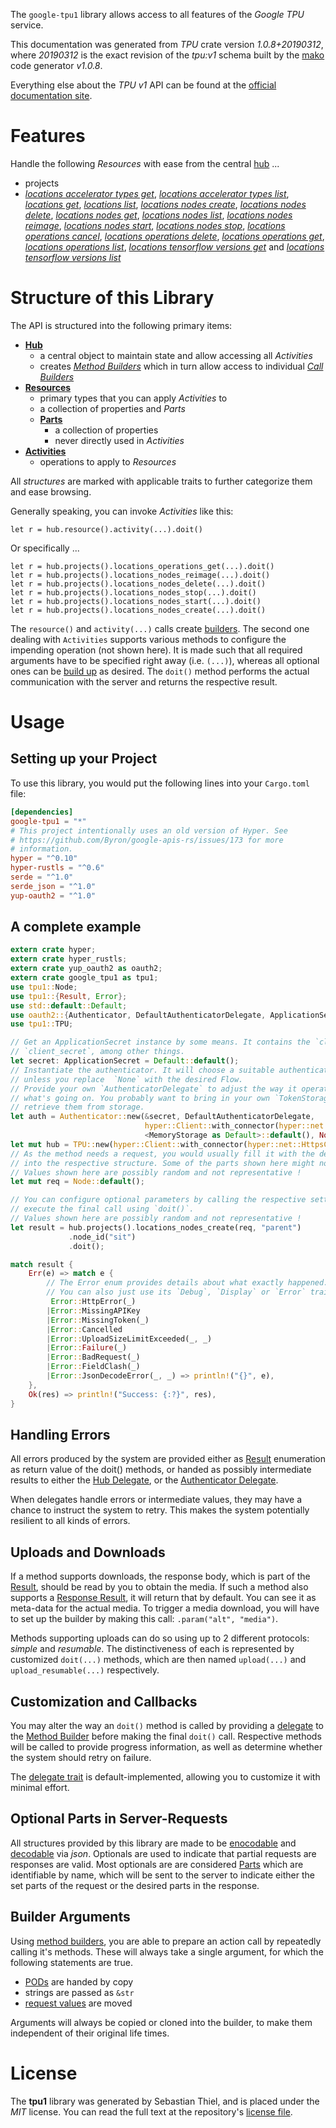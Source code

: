 <!---
DO NOT EDIT !
This file was generated automatically from 'src/mako/api/README.md.mako'
DO NOT EDIT !
-->
The `google-tpu1` library allows access to all features of the *Google TPU* service.

This documentation was generated from *TPU* crate version *1.0.8+20190312*, where *20190312* is the exact revision of the *tpu:v1* schema built by the [mako](http://www.makotemplates.org/) code generator *v1.0.8*.

Everything else about the *TPU* *v1* API can be found at the
[official documentation site](https://cloud.google.com/tpu/).
# Features

Handle the following *Resources* with ease from the central [hub](https://docs.rs/google-tpu1/1.0.8+20190312/google_tpu1/struct.TPU.html) ... 

* projects
 * [*locations accelerator types get*](https://docs.rs/google-tpu1/1.0.8+20190312/google_tpu1/struct.ProjectLocationAcceleratorTypeGetCall.html), [*locations accelerator types list*](https://docs.rs/google-tpu1/1.0.8+20190312/google_tpu1/struct.ProjectLocationAcceleratorTypeListCall.html), [*locations get*](https://docs.rs/google-tpu1/1.0.8+20190312/google_tpu1/struct.ProjectLocationGetCall.html), [*locations list*](https://docs.rs/google-tpu1/1.0.8+20190312/google_tpu1/struct.ProjectLocationListCall.html), [*locations nodes create*](https://docs.rs/google-tpu1/1.0.8+20190312/google_tpu1/struct.ProjectLocationNodeCreateCall.html), [*locations nodes delete*](https://docs.rs/google-tpu1/1.0.8+20190312/google_tpu1/struct.ProjectLocationNodeDeleteCall.html), [*locations nodes get*](https://docs.rs/google-tpu1/1.0.8+20190312/google_tpu1/struct.ProjectLocationNodeGetCall.html), [*locations nodes list*](https://docs.rs/google-tpu1/1.0.8+20190312/google_tpu1/struct.ProjectLocationNodeListCall.html), [*locations nodes reimage*](https://docs.rs/google-tpu1/1.0.8+20190312/google_tpu1/struct.ProjectLocationNodeReimageCall.html), [*locations nodes start*](https://docs.rs/google-tpu1/1.0.8+20190312/google_tpu1/struct.ProjectLocationNodeStartCall.html), [*locations nodes stop*](https://docs.rs/google-tpu1/1.0.8+20190312/google_tpu1/struct.ProjectLocationNodeStopCall.html), [*locations operations cancel*](https://docs.rs/google-tpu1/1.0.8+20190312/google_tpu1/struct.ProjectLocationOperationCancelCall.html), [*locations operations delete*](https://docs.rs/google-tpu1/1.0.8+20190312/google_tpu1/struct.ProjectLocationOperationDeleteCall.html), [*locations operations get*](https://docs.rs/google-tpu1/1.0.8+20190312/google_tpu1/struct.ProjectLocationOperationGetCall.html), [*locations operations list*](https://docs.rs/google-tpu1/1.0.8+20190312/google_tpu1/struct.ProjectLocationOperationListCall.html), [*locations tensorflow versions get*](https://docs.rs/google-tpu1/1.0.8+20190312/google_tpu1/struct.ProjectLocationTensorflowVersionGetCall.html) and [*locations tensorflow versions list*](https://docs.rs/google-tpu1/1.0.8+20190312/google_tpu1/struct.ProjectLocationTensorflowVersionListCall.html)




# Structure of this Library

The API is structured into the following primary items:

* **[Hub](https://docs.rs/google-tpu1/1.0.8+20190312/google_tpu1/struct.TPU.html)**
    * a central object to maintain state and allow accessing all *Activities*
    * creates [*Method Builders*](https://docs.rs/google-tpu1/1.0.8+20190312/google_tpu1/trait.MethodsBuilder.html) which in turn
      allow access to individual [*Call Builders*](https://docs.rs/google-tpu1/1.0.8+20190312/google_tpu1/trait.CallBuilder.html)
* **[Resources](https://docs.rs/google-tpu1/1.0.8+20190312/google_tpu1/trait.Resource.html)**
    * primary types that you can apply *Activities* to
    * a collection of properties and *Parts*
    * **[Parts](https://docs.rs/google-tpu1/1.0.8+20190312/google_tpu1/trait.Part.html)**
        * a collection of properties
        * never directly used in *Activities*
* **[Activities](https://docs.rs/google-tpu1/1.0.8+20190312/google_tpu1/trait.CallBuilder.html)**
    * operations to apply to *Resources*

All *structures* are marked with applicable traits to further categorize them and ease browsing.

Generally speaking, you can invoke *Activities* like this:

```Rust,ignore
let r = hub.resource().activity(...).doit()
```

Or specifically ...

```ignore
let r = hub.projects().locations_operations_get(...).doit()
let r = hub.projects().locations_nodes_reimage(...).doit()
let r = hub.projects().locations_nodes_delete(...).doit()
let r = hub.projects().locations_nodes_stop(...).doit()
let r = hub.projects().locations_nodes_start(...).doit()
let r = hub.projects().locations_nodes_create(...).doit()
```

The `resource()` and `activity(...)` calls create [builders][builder-pattern]. The second one dealing with `Activities` 
supports various methods to configure the impending operation (not shown here). It is made such that all required arguments have to be 
specified right away (i.e. `(...)`), whereas all optional ones can be [build up][builder-pattern] as desired.
The `doit()` method performs the actual communication with the server and returns the respective result.

# Usage

## Setting up your Project

To use this library, you would put the following lines into your `Cargo.toml` file:

```toml
[dependencies]
google-tpu1 = "*"
# This project intentionally uses an old version of Hyper. See
# https://github.com/Byron/google-apis-rs/issues/173 for more
# information.
hyper = "^0.10"
hyper-rustls = "^0.6"
serde = "^1.0"
serde_json = "^1.0"
yup-oauth2 = "^1.0"
```

## A complete example

```Rust
extern crate hyper;
extern crate hyper_rustls;
extern crate yup_oauth2 as oauth2;
extern crate google_tpu1 as tpu1;
use tpu1::Node;
use tpu1::{Result, Error};
use std::default::Default;
use oauth2::{Authenticator, DefaultAuthenticatorDelegate, ApplicationSecret, MemoryStorage};
use tpu1::TPU;

// Get an ApplicationSecret instance by some means. It contains the `client_id` and 
// `client_secret`, among other things.
let secret: ApplicationSecret = Default::default();
// Instantiate the authenticator. It will choose a suitable authentication flow for you, 
// unless you replace  `None` with the desired Flow.
// Provide your own `AuthenticatorDelegate` to adjust the way it operates and get feedback about 
// what's going on. You probably want to bring in your own `TokenStorage` to persist tokens and
// retrieve them from storage.
let auth = Authenticator::new(&secret, DefaultAuthenticatorDelegate,
                              hyper::Client::with_connector(hyper::net::HttpsConnector::new(hyper_rustls::TlsClient::new())),
                              <MemoryStorage as Default>::default(), None);
let mut hub = TPU::new(hyper::Client::with_connector(hyper::net::HttpsConnector::new(hyper_rustls::TlsClient::new())), auth);
// As the method needs a request, you would usually fill it with the desired information
// into the respective structure. Some of the parts shown here might not be applicable !
// Values shown here are possibly random and not representative !
let mut req = Node::default();

// You can configure optional parameters by calling the respective setters at will, and
// execute the final call using `doit()`.
// Values shown here are possibly random and not representative !
let result = hub.projects().locations_nodes_create(req, "parent")
             .node_id("sit")
             .doit();

match result {
    Err(e) => match e {
        // The Error enum provides details about what exactly happened.
        // You can also just use its `Debug`, `Display` or `Error` traits
         Error::HttpError(_)
        |Error::MissingAPIKey
        |Error::MissingToken(_)
        |Error::Cancelled
        |Error::UploadSizeLimitExceeded(_, _)
        |Error::Failure(_)
        |Error::BadRequest(_)
        |Error::FieldClash(_)
        |Error::JsonDecodeError(_, _) => println!("{}", e),
    },
    Ok(res) => println!("Success: {:?}", res),
}

```
## Handling Errors

All errors produced by the system are provided either as [Result](https://docs.rs/google-tpu1/1.0.8+20190312/google_tpu1/enum.Result.html) enumeration as return value of 
the doit() methods, or handed as possibly intermediate results to either the 
[Hub Delegate](https://docs.rs/google-tpu1/1.0.8+20190312/google_tpu1/trait.Delegate.html), or the [Authenticator Delegate](https://docs.rs/yup-oauth2/*/yup_oauth2/trait.AuthenticatorDelegate.html).

When delegates handle errors or intermediate values, they may have a chance to instruct the system to retry. This 
makes the system potentially resilient to all kinds of errors.

## Uploads and Downloads
If a method supports downloads, the response body, which is part of the [Result](https://docs.rs/google-tpu1/1.0.8+20190312/google_tpu1/enum.Result.html), should be
read by you to obtain the media.
If such a method also supports a [Response Result](https://docs.rs/google-tpu1/1.0.8+20190312/google_tpu1/trait.ResponseResult.html), it will return that by default.
You can see it as meta-data for the actual media. To trigger a media download, you will have to set up the builder by making
this call: `.param("alt", "media")`.

Methods supporting uploads can do so using up to 2 different protocols: 
*simple* and *resumable*. The distinctiveness of each is represented by customized 
`doit(...)` methods, which are then named `upload(...)` and `upload_resumable(...)` respectively.

## Customization and Callbacks

You may alter the way an `doit()` method is called by providing a [delegate](https://docs.rs/google-tpu1/1.0.8+20190312/google_tpu1/trait.Delegate.html) to the 
[Method Builder](https://docs.rs/google-tpu1/1.0.8+20190312/google_tpu1/trait.CallBuilder.html) before making the final `doit()` call. 
Respective methods will be called to provide progress information, as well as determine whether the system should 
retry on failure.

The [delegate trait](https://docs.rs/google-tpu1/1.0.8+20190312/google_tpu1/trait.Delegate.html) is default-implemented, allowing you to customize it with minimal effort.

## Optional Parts in Server-Requests

All structures provided by this library are made to be [enocodable](https://docs.rs/google-tpu1/1.0.8+20190312/google_tpu1/trait.RequestValue.html) and 
[decodable](https://docs.rs/google-tpu1/1.0.8+20190312/google_tpu1/trait.ResponseResult.html) via *json*. Optionals are used to indicate that partial requests are responses 
are valid.
Most optionals are are considered [Parts](https://docs.rs/google-tpu1/1.0.8+20190312/google_tpu1/trait.Part.html) which are identifiable by name, which will be sent to 
the server to indicate either the set parts of the request or the desired parts in the response.

## Builder Arguments

Using [method builders](https://docs.rs/google-tpu1/1.0.8+20190312/google_tpu1/trait.CallBuilder.html), you are able to prepare an action call by repeatedly calling it's methods.
These will always take a single argument, for which the following statements are true.

* [PODs][wiki-pod] are handed by copy
* strings are passed as `&str`
* [request values](https://docs.rs/google-tpu1/1.0.8+20190312/google_tpu1/trait.RequestValue.html) are moved

Arguments will always be copied or cloned into the builder, to make them independent of their original life times.

[wiki-pod]: http://en.wikipedia.org/wiki/Plain_old_data_structure
[builder-pattern]: http://en.wikipedia.org/wiki/Builder_pattern
[google-go-api]: https://github.com/google/google-api-go-client

# License
The **tpu1** library was generated by Sebastian Thiel, and is placed 
under the *MIT* license.
You can read the full text at the repository's [license file][repo-license].

[repo-license]: https://github.com/Byron/google-apis-rsblob/master/LICENSE.md
